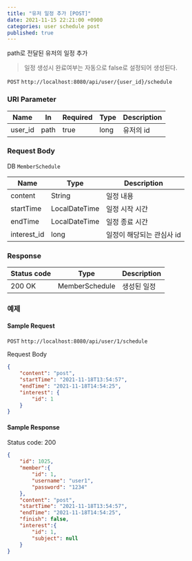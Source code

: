 ```yaml
---
title: "유저 일정 추가 [POST]"
date: 2021-11-15 22:21:00 +0900
categories: user schedule post
published: true
---
```


path로 전달된 유저의 일정 추가

> 일정 생성시 완료여부는 자동으로 false로 설정되어 생성된다.

`POST` `http://localhost:8080/api/user/{user_id}/schedule`

### URI Parameter

| Name    | In   | Required | Type | Description |
| ------- | ---- | -------- | ---- | ----------- |
| user_id | path | true     | long | 유저의 id   |

### Request Body

DB `MemberSchedule`

| Name        | Type          | Description               |
| ----------- | ------------- | ------------------------- |
| content     | String        | 일정 내용                 |
| startTime   | LocalDateTime | 일정 시작 시간            |
| endTime     | LocalDateTime | 일정 종료 시간            |
| interest_id | long          | 일정이 해당되는 관심사 id |

### Response

| Status code | Type           | Description |
| ----------- | -------------- | ----------- |
| 200 OK      | MemberSchedule | 생성된 일정 |



### 예제

#### Sample Request

`POST` `http://localhost:8080/api/user/1/schedule`

Request Body

```json
{
    "content": "post",
    "startTime": "2021-11-18T13:54:57",
    "endTime": "2021-11-18T14:54:25",
    "interest": {
        "id": 1
    }
}
```

#### Sample Response

Status code: 200

```json
{
    "id": 1025,
    "member":{
        "id": 1,
        "username": "user1",
        "password": "1234"
    },
    "content": "post",
    "startTime": "2021-11-18T13:54:57",
    "endTime": "2021-11-18T14:54:25",
    "finish": false,
    "interest":{
        "id": 1,
        "subject": null
    }
}
```

